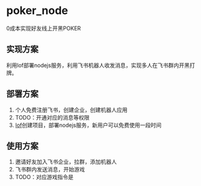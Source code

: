 # poker_node
0成本实现好友线上开黑POKER

## 实现方案
利用lof部署nodejs服务，利用飞书机器人收发消息，实现多人在飞书群内开黑打牌。

## 部署方案
1. 个人免费注册飞书，创建企业，创建机器人应用
2. TODO：开通对应的消息等权限
3. [lof](https://laf.run/)创建项目，部署nodejs服务，新用户可以免费使用一段时间

## 使用方案
1. 邀请好友加入飞书企业，拉群，添加机器人
2. 飞书群内发送消息，开始游戏
3. TODO：对应游戏指令是

